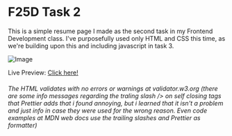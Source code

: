 # F25D Task 2

This is a simple resume page I made as the second task in my Frontend Development class.
I've purposefully used only HTML and CSS this time, as we're building upon this and including javascript in task 3.

![Image](https://github.com/user-attachments/assets/b1253b5b-80dc-480e-b8ee-c30b4299cda8)


Live Preview: [Click here!](https://frreri.github.io/f25d-task2-cv/)

###### The HTML validates with no errors or warnings at validator.w3.org (there are some info messages regarding the traling slash /> on self closing tags that Prettier adds that i found annoying, but i learned that it isn't a problem and just info in case they were used for the wrong reason. Even code examples at MDN web docs use the trailing slashes and Prettier as formatter)



